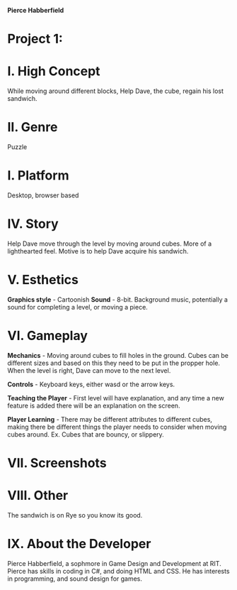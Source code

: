 **Pierce Habberfield**

# Project 1:


# I. High Concept


While moving around different blocks, Help Dave, the cube, regain his lost sandwich.

# II. Genre


Puzzle

# I. Platform


Desktop, browser based

# IV. Story


Help Dave move through the level by moving around cubes. More of a lighthearted feel. 
Motive is to help Dave acquire his sandwich.

# V. Esthetics


**Graphics style** - Cartoonish
**Sound** - 8-bit. Background music, potentially a sound for completing a level, or moving a piece.

# VI. Gameplay


**Mechanics** - Moving around cubes to fill holes in the ground. Cubes can be different sizes
and based on this they need to be put in the propper hole. When the level is right, Dave 
can move to the next level.

**Controls** -  Keyboard keys, either wasd or the arrow keys.

**Teaching the Player** - First level will have explanation, and any time a new feature is added there
will be an explanation on the screen.

**Player Learning** - There may be different attributes to different cubes, making there be different 
things the player needs to consider when moving cubes around. Ex. Cubes that are bouncy, or slippery.

# VII. Screenshots


# VIII. Other


The sandwich is on Rye so you know its good.

# IX. About the Developer


Pierce Habberfield, a sophmore in Game Design and Development at RIT. Pierce has skills in coding in
C#, and doing HTML and CSS. He has interests in programming, and sound design for games. 
